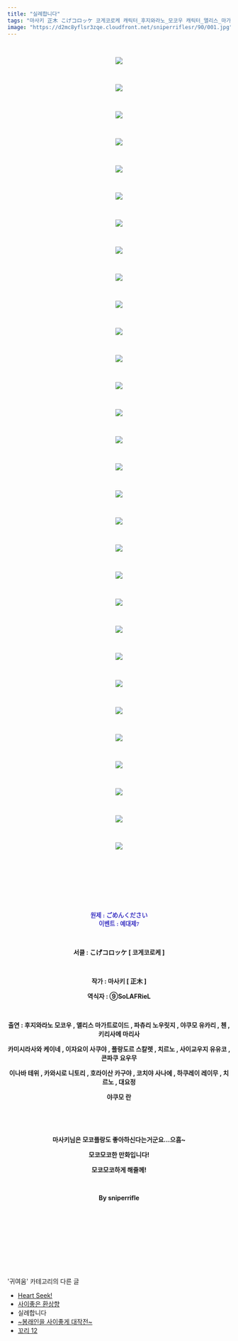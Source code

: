 ```yaml
---
title: "실례합니다"
tags: "마사키 正木 こげコロッケ 코게코로케 캐릭터_후지와라노_모코우 캐릭터_앨리스_마가트로이드 캐릭터_파츄리_널릿지 캐릭터_야쿠모_유카리 캐릭터_첸 캐릭터_키리사메_마리사 캐릭터_카미시라사와_케이네 캐릭터_이자요이_사쿠야 캐릭터_플랑드르_스칼렛 캐릭터_치르노 캐릭터_사이교우지_유유코 캐릭터_콘파쿠_요우무 캐릭터_이나바_테위 캐릭터_카와시로_니토리 캐릭터_호라이산_카구야 캐릭터_코치야_사나에 캐릭터_하쿠레이_레이무 캐릭터_대요정 캐릭터_야쿠모_란 이벤트_예대제7 귀여움"
image: "https://d2mc8yflsr3zqe.cloudfront.net/sniperriflesr/90/001.jpg"
---
```

<div class="article">
<p style="TEXT-ALIGN: center"> </p>
<p style="TEXT-ALIGN: center"><img src="{{ site.imgserver2 }}/sniperriflesr/90/001.jpg"/></p>
<p style="TEXT-ALIGN: center"> </p>
<p style="TEXT-ALIGN: center"><img src="{{ site.imgserver2 }}/sniperriflesr/90/002.jpg"/></p>
<p style="TEXT-ALIGN: center"> </p>
<p style="TEXT-ALIGN: center"><img src="{{ site.imgserver2 }}/sniperriflesr/90/003.jpg"/></p>
<p style="TEXT-ALIGN: center"> </p>
<p style="TEXT-ALIGN: center"><img src="{{ site.imgserver2 }}/sniperriflesr/90/004.jpg"/></p>
<p style="TEXT-ALIGN: center"> </p>
<p style="TEXT-ALIGN: center"><img src="{{ site.imgserver2 }}/sniperriflesr/90/005.jpg"/></p>
<p style="TEXT-ALIGN: center"> </p>
<p style="TEXT-ALIGN: center"><img src="{{ site.imgserver2 }}/sniperriflesr/90/006.jpg"/></p>
<p style="TEXT-ALIGN: center"> </p>
<p style="TEXT-ALIGN: center"><img src="{{ site.imgserver2 }}/sniperriflesr/90/007.jpg"/></p>
<p style="TEXT-ALIGN: center"> </p>
<p style="TEXT-ALIGN: center"><img src="{{ site.imgserver2 }}/sniperriflesr/90/008.jpg"/></p>
<p style="TEXT-ALIGN: center"> </p>
<p style="TEXT-ALIGN: center"><img src="{{ site.imgserver2 }}/sniperriflesr/90/009.jpg"/></p>
<p style="TEXT-ALIGN: center"> </p>
<p style="TEXT-ALIGN: center"><img src="{{ site.imgserver2 }}/sniperriflesr/90/010.jpg"/></p>
<p style="TEXT-ALIGN: center"> </p>
<p style="TEXT-ALIGN: center"><img src="{{ site.imgserver2 }}/sniperriflesr/90/011.jpg"/></p>
<p style="TEXT-ALIGN: center"> </p>
<p style="TEXT-ALIGN: center"><img src="{{ site.imgserver2 }}/sniperriflesr/90/012.jpg"/></p>
<p style="TEXT-ALIGN: center"> </p>
<p style="TEXT-ALIGN: center"><img src="{{ site.imgserver2 }}/sniperriflesr/90/013.jpg"/></p>
<p style="TEXT-ALIGN: center"> </p>
<p style="TEXT-ALIGN: center"><img src="{{ site.imgserver2 }}/sniperriflesr/90/014.jpg"/></p>
<p style="TEXT-ALIGN: center"> </p>
<p style="TEXT-ALIGN: center"><img src="{{ site.imgserver2 }}/sniperriflesr/90/015.jpg"/></p>
<p style="TEXT-ALIGN: center"> </p>
<p style="TEXT-ALIGN: center"><img src="{{ site.imgserver2 }}/sniperriflesr/90/016.jpg"/></p>
<p style="TEXT-ALIGN: center"> </p>
<p style="TEXT-ALIGN: center"><img src="{{ site.imgserver2 }}/sniperriflesr/90/017.jpg"/></p>
<p style="TEXT-ALIGN: center"> </p>
<p style="TEXT-ALIGN: center"><img src="{{ site.imgserver2 }}/sniperriflesr/90/018.jpg"/></p>
<p style="TEXT-ALIGN: center"> </p>
<p style="TEXT-ALIGN: center"><img src="{{ site.imgserver2 }}/sniperriflesr/90/019.jpg"/></p>
<p style="TEXT-ALIGN: center"> </p>
<p style="TEXT-ALIGN: center"><img src="{{ site.imgserver2 }}/sniperriflesr/90/020.jpg"/></p>
<p style="TEXT-ALIGN: center"> </p>
<p style="TEXT-ALIGN: center"><img src="{{ site.imgserver2 }}/sniperriflesr/90/021.jpg"/></p>
<p style="TEXT-ALIGN: center"> </p>
<p style="TEXT-ALIGN: center"><img src="{{ site.imgserver2 }}/sniperriflesr/90/022.jpg"/></p>
<p style="TEXT-ALIGN: center"> </p>
<p style="TEXT-ALIGN: center"><img src="{{ site.imgserver2 }}/sniperriflesr/90/023.jpg"/></p>
<p style="TEXT-ALIGN: center"> </p>
<p style="TEXT-ALIGN: center"><img src="{{ site.imgserver2 }}/sniperriflesr/90/024.jpg"/></p>
<p style="TEXT-ALIGN: center"> </p>
<p style="TEXT-ALIGN: center"><img src="{{ site.imgserver2 }}/sniperriflesr/90/025.jpg"/></p>
<p style="TEXT-ALIGN: center"> </p>
<p style="TEXT-ALIGN: center"><img src="{{ site.imgserver2 }}/sniperriflesr/90/026.jpg"/></p>
<p style="TEXT-ALIGN: center"> </p>
<p style="TEXT-ALIGN: center"><img src="{{ site.imgserver2 }}/sniperriflesr/90/027.jpg"/></p>
<p style="TEXT-ALIGN: center"> </p>
<p style="TEXT-ALIGN: center"><img src="{{ site.imgserver2 }}/sniperriflesr/90/028.jpg"/></p>
<p style="TEXT-ALIGN: center"> </p>
<p style="TEXT-ALIGN: center"><img src="{{ site.imgserver2 }}/sniperriflesr/90/029.jpg"/></p>
<p style="TEXT-ALIGN: center"> </p>
<p style="TEXT-ALIGN: center"><img src="{{ site.imgserver2 }}/sniperriflesr/90/030.jpg"/></p>
<p style="TEXT-ALIGN: center"> </p>
<p style="TEXT-ALIGN: center"> </p>
<p style="TEXT-ALIGN: center"> </p>
<p style="TEXT-ALIGN: center"> </p>
<p style="TEXT-ALIGN: center"><font color="#3a32c3"><strong><span style="FONT-SIZE: 10pt"><span style="FONT-FAMILY: Dotum"><span style="FONT-FAMILY: Dotum"><span style="FONT-SIZE: 10pt"><span style="FONT-SIZE: 10pt">원제 : ごめんください</span></span></span></span></span><br/><span style="FONT-SIZE: 10pt"><span style="FONT-FAMILY: Dotum"><span style="FONT-FAMILY: Dotum"><span style="FONT-SIZE: 10pt"><span style="FONT-SIZE: 10pt">이벤트 : 예대제7</span></span></span></span></span></strong></font></p>
<p style="TEXT-ALIGN: center"><strong></strong> </p>
<p style="TEXT-ALIGN: center"><strong>서클 : こげコロッケ [ 코게코로케 ] </strong></p>
<p style="TEXT-ALIGN: center"><strong> </strong></p>
<p style="TEXT-ALIGN: center"><strong>작가 : 마사키 [ 正木 ] </strong></p>
<p style="TEXT-ALIGN: center"><strong>역식자 : ⑨SoLAFRieL </strong></p>
<p style="TEXT-ALIGN: center"><strong> </strong></p>
<p style="TEXT-ALIGN: center"><strong>출연 : 후지와라노 모코우 , 앨리스 마가트로이드 , 파츄리 노우릿지 , 야쿠모 유카리 , 첸 , 키리사메 마리사 </strong></p>
<p style="TEXT-ALIGN: center"><strong>카미시라사와 케이네 , 이자요이 사쿠야 , 플랑도르 스칼렛 , 치르노 , 사이교우지 유유코 , 콘파쿠 요우무</strong></p>
<p style="TEXT-ALIGN: center"><strong>이나바 테위 , 카와시로 니토리 , 호라이산 카구야 , 코치야 사나에 , 하쿠레이 레이무 , 치르노 , 대요정</strong></p>
<p style="TEXT-ALIGN: center"><strong>야쿠모 란</strong></p>
<p style="TEXT-ALIGN: center"><strong></strong> </p>
<p style="TEXT-ALIGN: center"><strong></strong> </p>
<p style="TEXT-ALIGN: center"><strong>마사키님은 모코플랑도 좋아하신다는거군요...으흠~</strong></p>
<p style="TEXT-ALIGN: center"><strong>모코모코한 만화입니다!</strong></p>
<p style="TEXT-ALIGN: center"><strong>모코모코하게 해줄께!</strong></p>
<p style="TEXT-ALIGN: center"><strong></strong> </p>
<p style="TEXT-ALIGN: center"><strong>By sniperrifle</strong></p>
<p style="TEXT-ALIGN: center"><strong></strong> </p>
<p style="TEXT-ALIGN: center"><strong></strong> </p>
<p style="TEXT-ALIGN: center"><strong></strong> </p>
<p style="TEXT-ALIGN: center"> </p>
</div><br/>
<div class="another">
<p>'귀여움' 카테고리의 다른 글</p>
<ul>
<li><a href="/sniperriflesr_92">Heart Seek!</a></li>
<li><a href="/sniperriflesr_91">사이좋은 환상향</a></li>
<li>실례합니다</li>
<li><a href="/sniperriflesr_88">~봉래인을 사이좋게 대작전~</a></li>
<li><a href="/sniperriflesr_86">꼬리 12</a></li>
</ul>
</div><br/>
<div class="comment" id="commentListBlock_90" style="display: none ">
</div><br/>
<br/>
<p id="refer"></p>
<br/>
